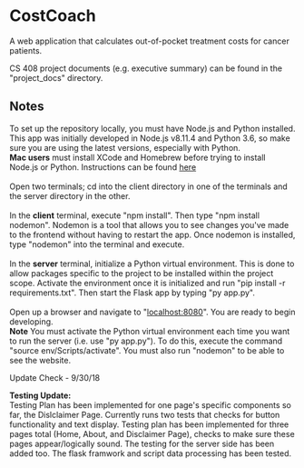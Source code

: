 # CostCoach

A web application that calculates out-of-pocket treatment costs for cancer patients.<br/>

CS 408 project documents (e.g. executive summary) can be found in the "project_docs" directory.<br/>

## Notes

To set up the repository locally, you must have Node.js and Python installed. This app was initially developed in Node.js v8.11.4 and Python 3.6, so make sure you are using the latest versions, especially with Python.<br/>
**Mac users** must install XCode and Homebrew before trying to install Node.js or Python. Instructions can be found [here](http://blog.teamtreehouse.com/install-node-js-npm-mac)<br/>
<br/>
Open two terminals; cd into the client directory in one of the terminals and the server directory in the other.<br/>
<br/>
In the **client** terminal, execute "npm install". Then type "npm install nodemon". Nodemon is a tool that allows you to see changes you've made to the frontend without having to restart the app. Once nodemon is installed, type "nodemon" into the terminal and execute.<br/>
<br/>
In the **server** terminal, initialize a Python virtual environment. This is done to allow packages specific to the project to be installed within the project scope. Activate the environment once it is initialized and run "pip install -r requirements.txt". Then start the Flask app by typing "py app.py".<br/>
<br/>
Open up a browser and navigate to "[localhost:8080](localhost:8080)". You are ready to begin developing.<br/>
**Note** You must activate the Python virtual environment each time you want to run the server (i.e. use "py app.py"). To do this, execute the command "source env/Scripts/activate". You must also run "nodemon" to be able to see the website.

Update Check - 9/30/18


**Testing Update:**
<br/>
Testing Plan has been implemented for one page's specific components so far, the Dislclaimer Page. Currently runs two tests that checks for button functionality and text display. Testing plan has been implemented for three pages total (Home, About, and Disclaimer Page), checks to make sure these pages appear/logically sound. 
The testing for the server side has been added too. The flask framwork and script data processing has been tested.
